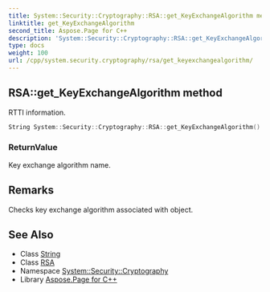 ```yaml
---
title: System::Security::Cryptography::RSA::get_KeyExchangeAlgorithm method
linktitle: get_KeyExchangeAlgorithm
second_title: Aspose.Page for C++
description: 'System::Security::Cryptography::RSA::get_KeyExchangeAlgorithm method. RTTI information in C++.'
type: docs
weight: 100
url: /cpp/system.security.cryptography/rsa/get_keyexchangealgorithm/
---
```

## RSA::get_KeyExchangeAlgorithm method


RTTI information.

```cpp
String System::Security::Cryptography::RSA::get_KeyExchangeAlgorithm() override
```


### ReturnValue

Key exchange algorithm name.
## Remarks


Checks key exchange algorithm associated with object. 
## See Also

* Class [String](../../../system/string/)
* Class [RSA](../)
* Namespace [System::Security::Cryptography](../../)
* Library [Aspose.Page for C++](../../../)

